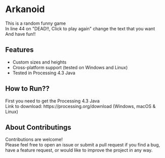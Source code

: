 # Arkanoid

<div> This is a random funny game </div>
In line 44 on "DEAD!!, Click to play again" change the text that you want </div>
<div> And have fun!! </div>

## Features

- Custom sizes and heights
- Cross-platform support (tested on Windows and Linux)
- Tested in Processing 4.3 Java

## How to Run??
<div> First you need to get the Processing 4.3 Java</div>
<div> Link to download: https://processing.org/download (Windows, macOS & Linux)</div>

## About Contributings

<div>Contributions are welcome!</div> 
Please feel free to open an issue or submit a pull request if you find a bug, have a feature request, or would like to improve the project in any way.
